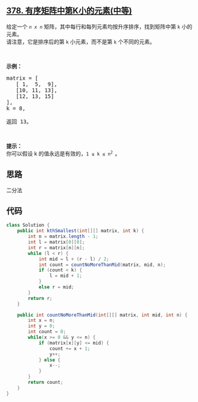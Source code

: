 ## [378. 有序矩阵中第K小的元素(中等)](https://leetcode-cn.com/problems/kth-smallest-element-in-a-sorted-matrix/)
<div class="notranslate"><p>给定一个&nbsp;<em><code>n x n</code>&nbsp;</em>矩阵，其中每行和每列元素均按升序排序，找到矩阵中第 <code>k</code> 小的元素。<br>
请注意，它是排序后的第 <code>k</code> 小元素，而不是第 <code>k</code> 个不同的元素。</p>

<p>&nbsp;</p>

<p><strong>示例：</strong></p>

<pre>matrix = [
   [ 1,  5,  9],
   [10, 11, 13],
   [12, 13, 15]
],
k = 8,

返回 13。
</pre>

<p>&nbsp;</p>

<p><strong>提示：</strong><br>
你可以假设 k 的值永远是有效的，<code>1 ≤ k ≤ n<sup>2&nbsp;</sup></code>。</p>
</div>

## 思路
二分法

## 代码
```java
class Solution {
    public int kthSmallest(int[][] matrix, int k) {
        int n = matrix.length - 1;
        int l = matrix[0][0];
        int r = matrix[n][n];
        while (l < r) {
            int mid = l + (r - l) / 2;
            int count = countNoMoreThanMid(matrix, mid, n);
            if (count < k) {
                l = mid + 1;
            }
            else r = mid;
        }
        return r;
    }

    public int countNoMoreThanMid(int[][] matrix, int mid, int n) {
        int x = n;
        int y = 0;
        int count = 0;
        while(x >= 0 && y <= n) {
            if (matrix[x][y] <= mid) {
                count += x + 1;
                y++;
            } else {
                x--;
            }
        }
        return count;
    }
}
```
